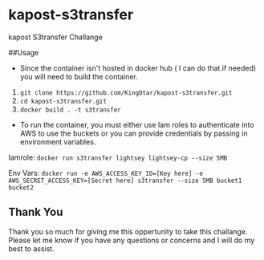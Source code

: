 # kapost-s3transfer
kapost S3transfer Challange


##Usage
- Since the container isn't hosted in docker hub ( I can do that if needed) you will need to build the container.
1. `git clone https://github.com/KingOtar/kapost-s3transfer.git`
2. `cd kapost-s3transfer.git`
3. `docker build . -t s3transfer`

- To run the container, you must either use Iam roles to authenticate into AWS to use the buckets or you can provide credentials by passing in environment variables.

 Iamrole: `docker run s3transfer lightsey lightsey-cp --size 5MB`
 
 Env Vars: `docker run -e AWS_ACCESS_KEY_ID=[Key here] -e AWS_SECRET_ACCESS_KEY=[Secret here] s3transfer --size 5MB bucket1 bucket2`


## Thank You
Thank you so much for giving me this oppertunity to take this challange. Please let me know if you have any questions or concerns and I will do my best to assist.


